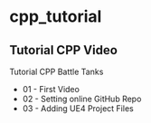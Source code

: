 # cpp_tutorial
Tutorial CPP Video
---
Tutorial CPP Battle Tanks

* 01 - First Video
* 02 - Setting online GitHub Repo
* 03 - Adding UE4 Project Files
